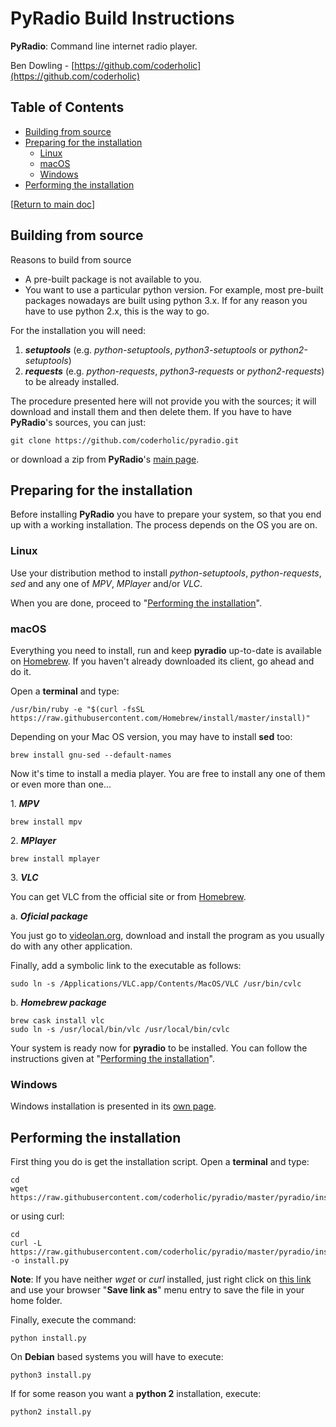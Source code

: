 # PyRadio Build Instructions

**PyRadio**: Command line internet radio player.

Ben Dowling - [https://github.com/coderholic](https://github.com/coderholic)

## Table of Contents

<!-- vim-markdown-toc Marked -->

* [Building from source](#building-from-source)
* [Preparing for the installation](#preparing-for-the-installation)
    * [Linux](#linux)
    * [macOS](#macos)
    * [Windows](#windows)
* [Performing the installation](#performing-the-installation)

<!-- vim-markdown-toc -->
[[Return to main doc](README.md)]

## Building from source

Reasons to build from source

* A pre-built package is not available to you.
* You want to use a particular python version. For example, most pre-built packages nowadays are built using python 3.x. If for any reason you have to use python 2.x, this is the way to go.

For the installation you will need:

1.  ***setuptools*** (e.g. *python-setuptools*, *python3-setuptools* or *python2-setuptools*)
 2. ***requests*** (e.g. *python-requests*, *python3-requests* or *python2-requests*) to be already installed.

The procedure presented here will not provide you with the sources; it will download and install them and then delete them.  If you have to have **PyRadio**'s sources, you can just:

```
git clone https://github.com/coderholic/pyradio.git
```

or download a zip from **PyRadio**'s [main page](https://github.com/coderholic/pyradio).

## Preparing for the installation

Before installing **PyRadio** you have to prepare your system, so that you end up with a working installation. The process depends on the OS you are on.

### Linux

Use your distribution method to install *python-setuptools*, *python-requests*, *sed* and any one of *MPV*, *MPlayer* and/or *VLC*.

When you are done, proceed to  "[Performing the installation](#performing-the-installation)".


### macOS

Everything you need to install, run and keep **pyradio** up-to-date is available on [Homebrew](https://github.com/Homebrew/homebrew). If you haven't already downloaded its client, go ahead and do it.

Open a **terminal** and type:

```
/usr/bin/ruby -e "$(curl -fsSL https://raw.githubusercontent.com/Homebrew/install/master/install)"
```

Depending on your Mac OS version, you may have to install **sed** too:

```
brew install gnu-sed --default-names
```

Now it's time to install a media player. You are free to install any one of them or even more than one...

1\. ***MPV***

```
brew install mpv
```

2\. ***MPlayer***

```
brew install mplayer
```

3\. ***VLC***

You  can get VLC from the official site or from [Homebrew](https://github.com/Homebrew/homebrew).

a\. ***Oficial package***

You just go to [videolan.org](http://www.videolan.org/vlc/download-macos.html),  download and install the program as you usually do with any other application.

Finally, add a symbolic link to the executable as follows:

```
sudo ln -s /Applications/VLC.app/Contents/MacOS/VLC /usr/bin/cvlc
```

b\. ***Homebrew package***

```
brew cask install vlc
sudo ln -s /usr/local/bin/vlc /usr/local/bin/cvlc
```

Your system is ready now for **pyradio** to be installed. You can follow the instructions given at "[Performing the installation](#performing-the-installation)".

### Windows

Windows installation is presented in its [own page](windows.md).

## Performing the installation

First thing you do is get the installation script. Open a **terminal** and type:

```
cd
wget https://raw.githubusercontent.com/coderholic/pyradio/master/pyradio/install.py
```

or using curl:

```
cd
curl -L https://raw.githubusercontent.com/coderholic/pyradio/master/pyradio/install.py -o install.py
```

**Note**: If you have neither *wget* or *curl* installed, just right click on [this link](https://raw.githubusercontent.com/coderholic/pyradio/master/pyradio/install.py) and use your browser "**Save link as**" menu entry to save the file in your home folder.

Finally, execute the command:

```
python install.py
```

On **Debian** based systems you will have to execute:

```
python3 install.py
```

If for some reason you want a **python 2** installation, execute:

```
python2 install.py
```


